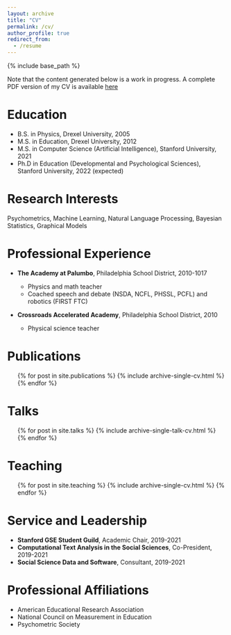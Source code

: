 ```yaml
---
layout: archive
title: "CV"
permalink: /cv/
author_profile: true
redirect_from:
  - /resume
---
```


{% include base_path %}

Note that the content generated below is a work in progress. A complete PDF version of my CV is available [here](https://klintkanopka.com/files/kanopkacv.pdf)

Education
======
* B.S. in Physics, Drexel University, 2005
* M.S. in Education, Drexel University, 2012
* M.S. in Computer Science (Artificial Intelligence), Stanford University, 2021
* Ph.D in Education (Developmental and Psychological Sciences), Stanford University, 2022 (expected)

Research Interests
=====
Psychometrics, Machine Learning, Natural Language Processing, Bayesian Statistics, Graphical Models

Professional Experience
======
* **The Academy at Palumbo**, Philadelphia School District, 2010-1017
  * Physics and math teacher
  * Coached speech and debate (NSDA, NCFL, PHSSL, PCFL) and robotics (FIRST FTC)

* **Crossroads Accelerated Academy**, Philadelphia School District, 2010
  * Physical science teacher
  
Publications
======
  <ul>{% for post in site.publications %}
    {% include archive-single-cv.html %}
  {% endfor %}</ul>
  
Talks
======
  <ul>{% for post in site.talks %}
    {% include archive-single-talk-cv.html %}
  {% endfor %}</ul>
  
Teaching
======
  <ul>{% for post in site.teaching %}
    {% include archive-single-cv.html %}
  {% endfor %}</ul>
  
Service and Leadership
======
* **Stanford GSE Student Guild**, Academic Chair, 2019-2021
* **Computational Text Analysis in the Social Sciences**, Co-President, 2019-2021
* **Social Science Data and Software**, Consultant, 2019-2021

Professional Affiliations
======
* American Educational Research Association
* National Council on Measurement in Education
* Psychometric Society
